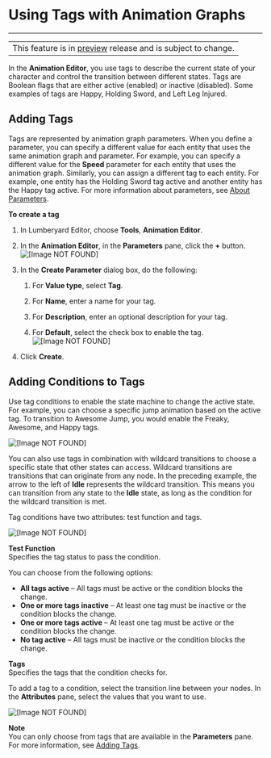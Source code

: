 # Using Tags with Animation Graphs<a name="animation-editor-using-tags"></a>


****  

|  | 
| --- |
| This feature is in [preview](https://docs.aws.amazon.com/lumberyard/latest/userguide/ly-glos-chap.html#preview) release and is subject to change\.  | 

In the **Animation Editor**, you use tags to describe the current state of your character and control the transition between different states\. Tags are Boolean flags that are either active \(enabled\) or inactive \(disabled\)\. Some examples of tags are Happy, Holding Sword, and Left Leg Injured\. 

## Adding Tags<a name="animation-editor-adding-tags"></a>

Tags are represented by animation graph parameters\. When you define a parameter, you can specify a different value for each entity that uses the same animation graph and parameter\. For example, you can specify a different value for the **Speed** parameter for each entity that uses the animation graph\. Similarly, you can assign a different tag to each entity\. For example, one entity has the Holding Sword tag active and another entity has the Happy tag active\. For more information about parameters, see [About Parameters](char-animation-editor-concepts-and-terms.md#animation-graph-parameters)\.

**To create a tag**

1. In Lumberyard Editor, choose **Tools**, **Animation Editor**\.

1. In the **Animation Editor**, in the **Parameters** pane, click the **\+** button\.  
![\[Image NOT FOUND\]](http://docs.aws.amazon.com/lumberyard/latest/userguide/images/anim-graph-parameters-pane.png)

1. In the **Create Parameter** dialog box, do the following:

   1. For **Value type**, select **Tag**\.

   1. For **Name**, enter a name for your tag\.

   1. For **Description**, enter an optional description for your tag\.

   1. For **Default**, select the check box to enable the tag\.  
![\[Image NOT FOUND\]](http://docs.aws.amazon.com/lumberyard/latest/userguide/images/anim-graph-create-parameter-dialog-box.png)

1. Click **Create**\.

## Adding Conditions to Tags<a name="animation-editor-adding-conditions-to-tags"></a>

Use tag conditions to enable the state machine to change the active state\. For example, you can choose a specific jump animation based on the active tag\. To transition to Awesome Jump, you would enable the Freaky, Awesome, and Happy tags\.

![\[Image NOT FOUND\]](http://docs.aws.amazon.com/lumberyard/latest/userguide/images/anim-graph-tag-conditions-example.png)

You can also use tags in combination with wildcard transitions to choose a specific state that other states can access\. Wildcard transitions are transitions that can originate from any node\. In the preceding example, the arrow to the left of **Idle** represents the wildcard transition\. This means you can transition from any state to the **Idle** state, as long as the condition for the wildcard transition is met\.

Tag conditions have two attributes: test function and tags\.

![\[Image NOT FOUND\]](http://docs.aws.amazon.com/lumberyard/latest/userguide/images/anim-graph-tag-conditions-attributes.png)

**Test Function**  
Specifies the tag status to pass the condition\.

You can choose from the following options:
+ **All tags active** – All tags must be active or the condition blocks the change\.
+ **One or more tags inactive** – At least one tag must be inactive or the condition blocks the change\.
+ **One or more tags active** – At least one tag must be active or the condition blocks the change\.
+ **No tag active** – All tags must be inactive or the condition blocks the change\.

**Tags**  
Specifies the tags that the condition checks for\.

To add a tag to a condition, select the transition line between your nodes\. In the **Attributes** pane, select the values that you want to use\.

![\[Image NOT FOUND\]](http://docs.aws.amazon.com/lumberyard/latest/userguide/images/anim-graph-tag-conditions-values.png)

**Note**  
You can only choose from tags that are available in the **Parameters** pane\. For more information, see [Adding Tags](#animation-editor-adding-tags)\.